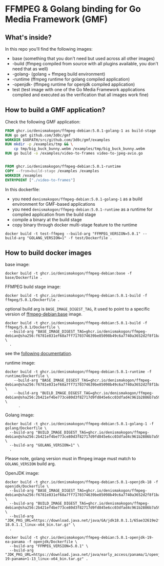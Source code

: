 # FFMPEG & Golang binding for Go Media Framework (GMF)

## What's inside?

In this repo you'll find the following images:

 - base (something that you don't need but used across all other images)
 - <ffmpeg-version>-build (ffmpeg compiled from source with all plugins available, you don't need that as well)
 - <ffmpeg-version>-golang-<golang-version> (golang + ffmpeg build environment)
 - <ffmpeg-version>-runtime (ffmpeg runtime for golang compiled application)
 - <ffmpeg-version>-openjdk-<jdk-version> (ffmpeg runtime for openjdk compiled application)
 - test (test image with one of the Go Media Framework applications complied and executed as the verification that all images work fine)

## How to build a GMF application?

Check the following GMF application:

```dockerfile
FROM ghcr.io/denismakogon/ffmpeg-debian:5.0.1-golang-1 as build-stage
RUN go get github.com/3d0c/gmf
WORKDIR $GOPATH/src/github.com/3d0c/gmf/examples
RUN mkdir -p /examples/tmp && \
    cp tmp/big_buck_bunny.webm /examples/tmp/big_buck_bunny.webm
RUN go build -o /examples/video-to-frames video-to-jpeg-avio.go


FROM ghcr.io/denismakogon/ffmpeg-debian:5.0.1-runtime
COPY --from=build-stage /examples /examples
WORKDIR /examples
ENTRYPOINT ["./video-to-frames"]
```

In this dockerfile:

 - you need `denismakogon/ffmpeg-debian:5.0.1-golang-1` as a build environment for GMF-based applications
 - you need `denismakogon/ffmpeg-debian:5.0.1-runtime` as a runtime for complied application from the build stage
 - compile a binary at the build stage
 - copy binary through docker multi-stage feature to the runtime

```shell
docker build -t test-ffmpeg --build-arg "FFMPEG_VERSION=5.0.1" --build-arg "GOLANG_VERSION=1" -f test/Dockerfile .
```

## How to build docker images

base image:
```shell
docker build -t ghcr.io/denismakogon/ffmpeg-debian:base -f base/Dockerfile .
```

FFMPEG build stage image:
```shell
docker build -t ghcr.io/denismakogon/ffmpeg-debian:5.0.1-build -f ffmpeg/5.0.1/Dockerfile .
```

optional build arg is `BASE_IMAGE_DIGEST_TAG`, it used to point to a specific version of [ffmpeg-debian:base](https://ghcr.io/denismakogon/ffmpeg-debian:base) image.

```shell
docker build -t ghcr.io/denismakogon/ffmpeg-debian:5.0.1-build -f ffmpeg/5.0.1/Dockerfile \
  --build-arg "BASE_IMAGE_DIGEST_TAG=ghcr.io/denismakogon/ffmpeg-debian@sha256:f6781e831ef68a7ff7170374639be85098b49c6a7740a3652d2f8f1ba43afc1e" \
  .
```

see the [following documentation](https://github.com/denismakogon/ffmpeg-debian/pkgs/container/ffmpeg-debian/22132531?tag=sha256-f6781e831ef68a7ff7170374639be85098b49c6a7740a3652d2f8f1ba43afc1e.sig).

runtime image:
```shell
docker build -t ghcr.io/denismakogon/ffmpeg-debian:5.0.1-runtime -f runtime/Dockerfile \
    --build-arg "BASE_IMAGE_DIGEST_TAG=ghcr.io/denismakogon/ffmpeg-debian@sha256:f6781e831ef68a7ff7170374639be85098b49c6a7740a3652d2f8f1ba43afc1e" \
    --build-arg "BUILD_IMAGE_DIGEST_TAG=ghcr.io/denismakogon/ffmpeg-debian@sha256:2b421ef4be773ce80d3f82717d9fd845e6cc03dfad4c961b2886b7a59117a609" \
      .
```

Golang image:
```shell
docker build -t ghcr.io/denismakogon/ffmpeg-debian:5.0.1-golang-1 -f golang/Dockerfile \
  --build-arg "BUILD_IMAGE_DIGEST_TAG=ghcr.io/denismakogon/ffmpeg-debian@sha256:2b421ef4be773ce80d3f82717d9fd845e6cc03dfad4c961b2886b7a59117a609" \
  --build-arg "GOLANG_VERSION=1" \
  .
```
Please note, golang version must in ffmpeg image must match to `GOLANG_VERSION` build arg.

OpenJDK image:
```shell
docker build -t ghcr.io/denismakogon/ffmpeg-debian:5.0.1-openjdk-18 -f openjdk/Dockerfile \
  --build-arg "BASE_IMAGE_DIGEST_TAG=ghcr.io/denismakogon/ffmpeg-debian@sha256:f6781e831ef68a7ff7170374639be85098b49c6a7740a3652d2f8f1ba43afc1e" \
  --build-arg "BUILD_IMAGE_DIGEST_TAG=ghcr.io/denismakogon/ffmpeg-debian@sha256:2b421ef4be773ce80d3f82717d9fd845e6cc03dfad4c961b2886b7a59117a609" \
  --build-arg "JDK_PKG_URL=https://download.java.net/java/GA/jdk18.0.1.1/65ae32619e2f40f3a9af3af1851d6e19/2/GPL/openjdk-18.0.1.1_linux-x64_bin.tar.gz" \
  .
```

```shell
docker build -t ghcr.io/denismakogon/ffmpeg-debian:5.0.1-openjdk-19-ea-panama -f openjdk/Dockerfile \
  --build-arg "FFMPEG_VERSION=5.0.1" \
  --build-arg "JDK_PKG_URL=https://download.java.net/java/early_access/panama/1/openjdk-19-panama+1-13_linux-x64_bin.tar.gz" .
```
